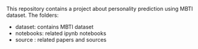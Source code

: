 This repository contains a project about personality prediction using MBTI dataset.
The folders:
* dataset: contains MBTI dataset
* notebooks: related ipynb notebooks
* source : related papers and sources



